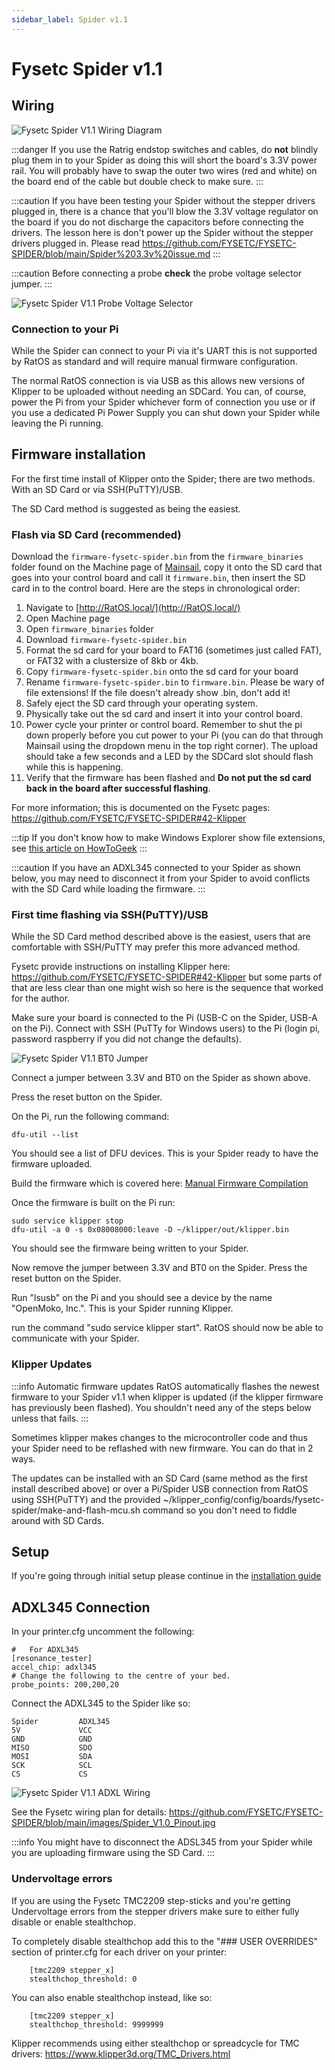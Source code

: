 ```yaml
---
sidebar_label: Spider v1.1
---
```


# Fysetc Spider v1.1

## Wiring

![Fysetc Spider V1.1 Wiring Diagram](_media/spider-11-wiring.png)

:::danger If you use the Ratrig endstop switches and cables, do **not** blindly plug them in to your Spider as doing this will short the board's 3.3V power rail.
You will probably have to swap the outer two wires (red and white) on the board end of the cable but double check to make sure.
:::

:::caution
If you have been testing your Spider without the stepper drivers plugged in, there is a chance that you'll blow the 3.3V voltage regulator on the board if you do not discharge the capacitors before connecting the drivers. The lesson here is don't power up the Spider without the stepper drivers plugged in. Please read https://github.com/FYSETC/FYSETC-SPIDER/blob/main/Spider%203.3v%20issue.md
:::

:::caution
Before connecting a probe **check** the probe voltage selector jumper.
:::

![Fysetc Spider V1.1 Probe Voltage Selector](_media/Probe_Voltage.png)

### Connection to your Pi

While the Spider can connect to your Pi via it's UART this is not
supported by RatOS as standard and will require manual firmware
configuration.

The normal RatOS connection is via USB as this allows new versions
of Klipper to be uploaded without needing an SDCard. You can, of
course, power the Pi from your Spider whichever form of connection you
use or if you use a dedicated Pi Power Supply you can shut down your
Spider while leaving the Pi running.

## Firmware installation

For the first time install of Klipper onto the Spider; there are two
methods. With an SD Card or via SSH(PuTTY)/USB.

The SD Card method is suggested as being the
easiest.

### Flash via SD Card (recommended)

Download the `firmware-fysetc-spider.bin` from the `firmware_binaries` folder found on the Machine page of [Mainsail](http://RatOS.local/), copy it onto the SD card that goes into your control board and call it `firmware.bin`, then insert the SD card in to the control board. Here are the steps in chronological order:

1.  Navigate to [http://RatOS.local/](http://RatOS.local/)
2.  Open Machine page
3.  Open `firmware_binaries` folder
4.  Download `firmware-fysetc-spider.bin`
5.  Format the sd card for your board to FAT16 (sometimes just called FAT), or FAT32 with a clustersize of 8kb or 4kb.
6.  Copy `firmware-fysetc-spider.bin` onto the sd card for your board
7.  Rename `firmware-fysetc-spider.bin` to `firmware.bin`. Please be wary of file extensions! If the file doesn't already show .bin, don't add it!
8.  Safely eject the SD card through your operating system.
9.  Physically take out the sd card and insert it into your control board.
10. Power cycle your printer or control board. Remember to shut the pi down properly before you cut power to your Pi (you can do that through Mainsail using the dropdown menu in the top right corner). The upload should take a few seconds and a LED by the SDCard slot should flash while this is happening.
11. Verify that the firmware has been flashed and **Do not put the sd card back in the board after successful flashing**.

For more information; this is documented on the Fysetc pages:
https://github.com/FYSETC/FYSETC-SPIDER#42-Klipper

:::tip
If you don't know how to make Windows Explorer show file extensions, see [this article on HowToGeek](https://www.howtogeek.com/205086/beginner-how-to-make-windows-show-file-extensions/)
:::

:::caution
If you have an ADXL345 connected to your Spider as shown below, you may need to disconnect it from your Spider to avoid conflicts with the SD Card while loading the firmware.
:::

### First time flashing via SSH(PuTTY)/USB

While the SD Card method described above is the easiest, users that are
comfortable with SSH/PuTTY may prefer this more advanced method.

Fysetc provide instructions on installing Klipper here:
https://github.com/FYSETC/FYSETC-SPIDER#42-Klipper but some parts of
that are less clear than one might wish so here is the sequence that
worked for the author.

Make sure your board is connected to the Pi (USB-C on the Spider, USB-A
on the Pi). Connect with SSH (PuTTy for Windows users) to the Pi (login
pi, password raspberry if you did not change the defaults).

![Fysetc Spider V1.1 BT0 Jumper](_media/BT0-jumper.png)

Connect a jumper between 3.3V and BT0 on the Spider as shown above.

Press the reset button on the Spider.

On the Pi, run the following command:

    dfu-util --list

You should see a list of DFU devices. This is your Spider ready to have
the firmware uploaded.

Build the firmware which is covered here: [Manual Firmware Compilation](manual-firmware-compilation.md)

Once the firmware is built on the Pi run:

    sudo service klipper stop
    dfu-util -a 0 -s 0x08008000:leave -D ~/klipper/out/klipper.bin

You should see the firmware being written to your Spider.

Now remove the jumper between 3.3V and BT0 on the Spider. Press the reset button on the Spider.

Run "lsusb" on the Pi and you should see a device by the name "OpenMoko, Inc.". This is your Spider running Klipper.

run the command "sudo service klipper start". RatOS should now be able to communicate with your Spider.

### Klipper Updates

:::info Automatic firmware updates
RatOS automatically flashes the newest firmware to your
Spider v1.1 when klipper is updated (if the klipper firmware has previously been flashed).
You shouldn't need any of the steps below unless that fails.
:::

Sometimes klipper makes changes to the microcontroller code and thus
your Spider need to be reflashed with new firmware. You can do that in 2
ways.

The updates can be installed with an SD Card (same method as
the first install described above) or over a Pi/Spider USB connection from RatOS
using SSH(PuTTY) and the provided
~/klipper_config/config/boards/fysetc-spider/make-and-flash-mcu.sh
command so you don't need to fiddle around with SD Cards.

## Setup

If you're going through initial setup please continue in the [installation guide](installation.md#setup)

## ADXL345 Connection

In your printer.cfg uncomment the following:

    #   For ADXL345
    [resonance_tester]
    accel_chip: adxl345
    # Change the following to the centre of your bed.
    probe_points: 200,200,20

Connect the ADXL345 to the Spider like so:

    Spider         ADXL345
    5V             VCC
    GND            GND
    MISO           SDO
    MOSI           SDA
    SCK            SCL
    CS             CS

![Fysetc Spider V1.1 ADXL Wiring](_media/SpiderADXL-Wiring.png)

See the Fysetc wiring plan for details: https://github.com/FYSETC/FYSETC-SPIDER/blob/main/images/Spider_V1.0_Pinout.jpg

:::info
You might have to disconnect the ADSL345 from your Spider while you are uploading firmware using the SD Card.
:::

### Undervoltage errors

If you are using the Fysetc TMC2209 step-sticks and you're getting Undervoltage errors from the stepper drivers make sure to either fully disable or enable stealthchop.

To completely disable stealthchop add this to the "### USER OVERRIDES" section of printer.cfg for each driver on your printer:

```properties
    [tmc2209 stepper_x]
    stealthchop_threshold: 0
```

You can also enable stealthchop instead, like so:

```properties
    [tmc2209 stepper_x]
    stealthchop_threshold: 9999999
```

Klipper recommends using either stealthchop or spreadcycle for TMC drivers: https://www.klipper3d.org/TMC_Drivers.html
